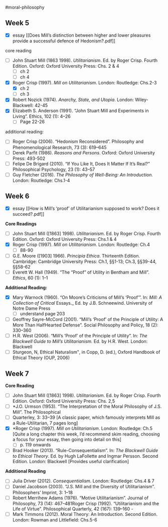 #moral-philosophy 
## Week 5
- [x] essay [[Does Mill’s distinction between higher and lower pleasures provide a successful defence of Hedonism?.pdf]]

core reading
- [ ] John Stuart Mill (1863 1998). _Utilitarianism_. Ed. by Roger Crisp. Fourth Edition. Oxford: Oxford University Press: Chs. 2 & 4
	- [ ] ch 2
	- [ ] ch 4
- [x] Roger Crisp (1997). _Mill on Utilitarianism_. London: Routledge: Chs.2-3
	- [x] ch 2
	- [ ] ch 3
- [x] Robert Nozick (1974). _Anarchy, State, and Utopia_. London: Wiley-Blackwell: 42-45
- [x] Elizabeth S. Anderson (1991). “John Stuart Mill and Experiments in Living”. Ethics, 102 (1): 4–26
	- [ ] Page 22-26

additional reading:
- [ ] Roger Crisp (2006). “Hedonism Reconsidered”. Philosophy and Phenomenological Research, 73 (3): 619–645
- [ ] Derek Parfit (1986). _Reasons and Persons_. Oxford: Oxford University Press: 493-502
- [ ] Felipe De Brigard (2010). “If You Like It, Does It Matter If It’s Real?” Philosophical Psychology, 23 (1): 43–57
- [ ] Guy Fletcher (2016). _The Philosophy of Well-Being: An Introduction._ London: Routledge: Chs.1-4

## Week 6
- [x] essay [[How is Mill’s ‘proof’ of Utilitarianism supposed to work? Does it succeed?.pdf]]

**Core Readings**
- [ ] John Stuart Mill ([1863] 1998). _Utilitarianism_. Ed. by Roger Crisp. Fourth Edition. Oxford: Oxford University Press: Chs.1 & 4
- [x] Roger Crisp (1997). _Mill on Utilitarianism_. London: Routledge: Ch.4
	- [ ] 88-90
- [ ] G.E. Moore ([1903] 1966). _Principia Ethica_. Thirteenth Edition. Cambridge: Cambridge University Press: Ch.1, §§1-13; Ch.3, §§39-44, §§58-62
- [ ] Everett W. Hall (1949). “The “Proof” of Utility in Bentham and Mill”. _Ethics_, 60 (1): 1–1

**Additional Reading:**
- [x] Mary Warnock (1960). “On Moore’s Criticisms of Mill’s ‘Proof’”. In: _Mill: A Collection of Critical_ Essays._ Ed. by J.B. Schneewind. University of Notre Dame Press
	- [ ] understand page 203
- [ ] Geoffrey Sayre-McCord (2001). “Mill’s ‘Proof’ of the Principle of Utility: A More Than HalfHearted Defense”. Social Philosophy and Policy, 18 (2): 330–360
- [ ] H.R. West (2006). “Mill’s ‘Proof’ of the Principle of Utility”. In: _The Blackwell Guide to Mill’s_ _Utilitarianism._ Ed. by H.R. West. London: Blackwell
- [ ] Sturgeon, N, Ethical Naturalism‟, in Copp, D. (ed.), Oxford Handbook of Ethical Theory (OUP, 2006)

## Week 7
**Core Reading**
- [ ] John Stuart Mill ([1863] 1998). _Utilitarianism_. Ed. by Roger Crisp. Fourth Edition. Oxford: Oxford University Press: Chs. 2,5
- [ ] *J.O. Urmson (1953). “The Interpretation of the Moral Philosophy of J.S. Mill”. The Philosophical
- [ ] Quarterley, 3: 33–39 [A classic paper, which famously interprets Mill as a Rule-Utilitarian, 7 pages long]
- [x] *Roger Crisp (1997). _Mill on Utilitarianism_. London: Routledge: Ch.5 [Quite a long chapter this week, I’d recommend skim reading, choosing a focus for your essay, then going into detail on this]
	- [ ] p. 119 onwards
- [ ] Brad Hooker (2013). “Rule-Consequentialism”. In: _The Blackwell Guide to Ethical Theory_. Ed. by Hugh LaFollette and Ingmar Persson. Second Edition. London: Blackwell [Provides useful clarification]

**Additional Reading**
- [ ] Julia Driver (2012). _Consequentialism_. London: Routledge: Chs.4 & 7
- [ ] Daniel Jacobson (2003). “J.S. Mill and the Diversity of Utilitarianism”. Philosophers’ Imprint, 3: 1–18
- [ ] Robert Merrihew Adams (1976). “Motive Utilitarianism”. Journal of Philosophy, 73 (14): 467–481Roger Crisp (1992). “Utilitarianism and the Life of Virtue”. Philosophical Quarterly, 42 (167): 139–160 -
- [ ] Mark Timmons (2012). Moral Theory: An Introduction. Second Edition. London: Rowman and Littlefield: Chs.5-6